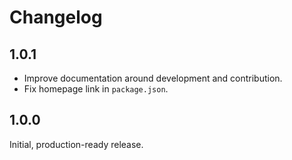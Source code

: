 # Changelog

## 1.0.1

- Improve documentation around development and contribution.
- Fix homepage link in `package.json`.

## 1.0.0

Initial, production-ready release.
